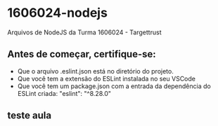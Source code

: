 # 1606024-nodejs
Arquivos de NodeJS da Turma 1606024 - Targettrust


## Antes de começar, certifique-se:
- Que o arquivo .eslint.json está no diretório do projeto.
- Que você tem a extensão do ESLint instalada no seu VSCode
- Que você tem um package.json com a entrada da dependência do ESLint criada: "eslint": "^8.28.0"
## teste aula